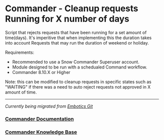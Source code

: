 # Commander - Cleanup requests Running for X number of days

Script that rejects requests that have been running for a set amount of time(days). It's imperitive that when implementing this the duration takes into account Requests that may run the duration of weekend or holiday. 

Requirements:
* Recommended to use a Snow Commander Superuser account.
* Module designed to be run with a schedualed Command workflow. 
* Commander 8.10.X or Higher 

Note: this can be modified to cleanup requests in specific states such as "WAITING" if there was a need to auto reject requests not approved in X amount of time. 

____

*Currently being migrated from [Embotics Git](https://github.com/Embotics)*

### [Commander Documentation](https://docs.snowsoftware.com/commander/index.htm)

### [Commander Knowledge Base](https://community.snowsoftware.com/s/topic/0TO1r000000E5srGAC/commander?tabset-056aa=2)
